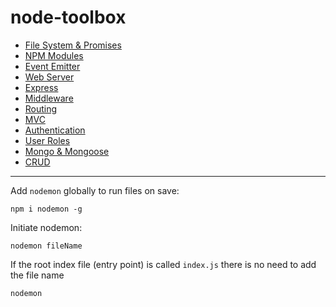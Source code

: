 # node-toolbox

- [File System & Promises](https://github.com/Adamskoullos/node-toolbox/blob/main/guide/basics.md)
- [NPM Modules](https://github.com/Adamskoullos/node-toolbox/blob/main/guide/npm-modules.md)
- [Event Emitter](https://github.com/Adamskoullos/node-toolbox/blob/main/guide/event-emitter.md)
- [Web Server]()
- [Express]()
- [Middleware]()
- [Routing]()
- [MVC]()
- [Authentication]()
- [User Roles]()
- [Mongo & Mongoose]()
- [CRUD]()

---

Add `nodemon` globally to run files on save:

```
npm i nodemon -g
```

Initiate nodemon:

```
nodemon fileName
```

If the root index file (entry point) is called `index.js` there is no need to add the file name

```
nodemon
```
